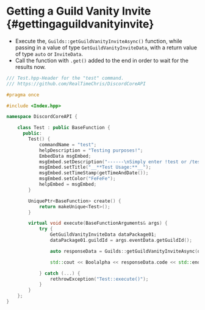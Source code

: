 Getting a Guild Vanity Invite {#gettingaguildvanityinvite}
============
- Execute the, `Guilds::getGuildVanityInviteAsync()` function, while passing in a value of type `GetGuildVanityInviteData`, with a return value of type `auto` or `InviteData`.
- Call the function with `.get()` added to the end in order to wait for the results now.

```cpp
/// Test.hpp-Header for the "test" command.
/// https://github.com/RealTimeChris/DiscordCoreAPI

#pragma once

#include <Index.hpp>

namespace DiscordCoreAPI {

	class Test : public BaseFunction {
	  public:
		Test() {
			commandName = "test";
			helpDescription = "Testing purposes!";
			EmbedData msgEmbed;
			msgEmbed.setDescription("------\nSimply enter !test or /test!\n------");
			msgEmbed.setTitle("__**Test Usage:**__");
			msgEmbed.setTimeStamp(getTimeAndDate());
			msgEmbed.setColor("FeFeFe");
			helpEmbed = msgEmbed;
		}

		UniquePtr<BaseFunction> create() {
			return makeUnique<Test>();
		}

		virtual void execute(BaseFunctionArguments& args) {
			try {
				GetGuildVanityInviteData dataPackage01;
				dataPackage01.guildId = args.eventData.getGuildId();

				auto responseData = Guilds::getGuildVanityInviteAsync(dataPackage01).get();

				std::cout << Boolalpha << responseData.code << std::endl;

			} catch (...) {
				rethrowException("Test::execute()");
			}
		}
	};
}
```
